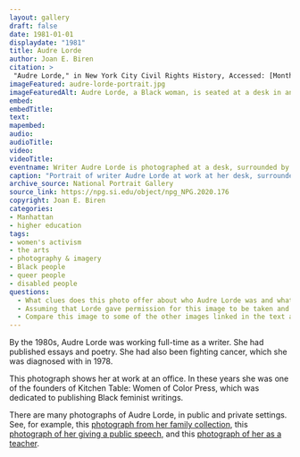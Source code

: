 ```yaml
---
layout: gallery
draft: false
date: 1981-01-01
displaydate: "1981"
title: Audre Lorde
author: Joan E. Biren
citation: >
 "Audre Lorde," in New York City Civil Rights History, Accessed: [Month Day, Year], https://nyccivilrightshistory.org/site-preview/topics/black-latina-women/audre-lorde-cuny/audre-lorde-portrait.
imageFeatured: audre-lorde-portrait.jpg
imageFeaturedAlt: Audre Lorde, a Black woman, is seated at a desk in an office surrounded by books and papers. Her face tilts down toward a document she is reading.
embed:  
embedTitle: 
text: 
mapembed: 
audio: 
audioTitle: 
video: 
videoTitle: 
eventname: Writer Audre Lorde is photographed at a desk, surrounded by books and papers.
caption: "Portrait of writer Audre Lorde at work at her desk, surrounded by papers, books, and posters. This image was taken in 1981, around the time that she was writing her autobiographical book [*Zami*](/topics/black-latina-women/young-lords/palante)."
archive_source: National Portrait Gallery 
source_link: https://npg.si.edu/object/npg_NPG.2020.176
copyright: Joan E. Biren
categories: 
- Manhattan
- higher education
tags: 
- women's activism
- the arts
- photography & imagery
- Black people
- queer people
- disabled people
questions:
  - What clues does this photo offer about who Audre Lorde was and what she cared about? What do you notice about the space, the items in the space, an Lorde’s physical position? 
  - Assuming that Lorde gave permission for this image to be taken and shared, what does it tell us about how she wanted to be seen in the world? 
  - Compare this image to some of the other images linked in the text above. Which would you choose to represent Lorde, and why?
--- 
```


By the 1980s, Audre Lorde was working full-time as a writer. She had published essays and poetry. She had also been fighting cancer, which she was diagnosed with in 1978.

This photograph shows her at work at an office. In these years she was one of the founders of Kitchen Table: Women of Color Press, which was dedicated to publishing Black feminist writings.

There are many photographs of Audre Lorde, in public and private settings. See, for example, this [photograph from her family collection](https://lh3.googleusercontent.com/pTwEIgzXb-ycTEl_-q5Q8Maugl_8hlQY19MjBTtU7Bjf2dOEDljcSyHrfUfhJhGRHoljs6beE7WJoDm-Go2Xx8uUWZT9Lv3LjnqIWOnW_0m8C7mgQbUL=s0), this [photograph of her giving a public speech,](https://nmaahc.si.edu/object/nmaahc_TA2019.38.1.1.1.11) and this [photograph of her as a teacher](https://www.poetryfoundation.org/poets/audre-lorde).

